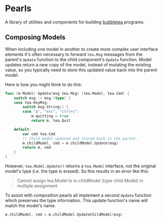 # Pearls

A library of utilities and components for building [bubbletea](https://github.com/charmbracelet/bubbletea) programs.

## Composing Models

When including one model in another to create more complex user interface elements it's often necessary to forward `tea.Msg` messages from the parent's `Update` function to the child component's `Update` function. Model updates return a new copy of the model, instead of mutating the existing value, so you typically need to store this updated value back into the parent model.

Here is how you might think to do this:

```go
func (m Model) Update(msg tea.Msg) (tea.Model, tea.Cmd) {
	switch msg := msg.(type) {
	case tea.KeyMsg:
		switch msg.String() {
		case "q", "esc", "ctrl+c":
			m.quitting = true
			return m, tea.Quit

	default:
		var cmd tea.Cmd
		// Child model updated and stored back in the parent.
		m.childModel, cmd = m.childModel.Update(msg)
		return m, cmd
	}
}
```

However, `tea.Model.Update()` returns a `tea.Model` interface, not the original model's type (i.e. the type is erased). So this results in an error like this:

> Cannot assign tea.Model to m.childModel (type child.Model) in multiple assignment

To assist with composition pearls all implement a second `Update` function which preserves the type information. This update function's name will match the model's name.

```go
m.childModel, cmd = m.childModel.UpdateChildModel(msg)
```